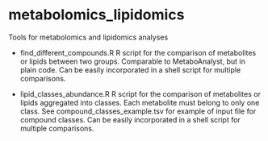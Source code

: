 # metabolomics_lipidomics
Tools for metabolomics and lipidomics analyses

- find_different_compounds.R
  R script for the comparison of metabolites or lipids between two groups.
  Comparable to MetaboAnalyst, but in plain code.
  Can be easily incorporated in a shell script for multiple comparisons.

- lipid_classes_abundance.R
  R script for the comparison of metabolites or lipids aggregated into classes.
  Each metabolite must belong to only one class.
  See compound_classes_example.tsv for example of input file for compound classes.
  Can be easily incorporated in a shell script for multiple comparisons.
